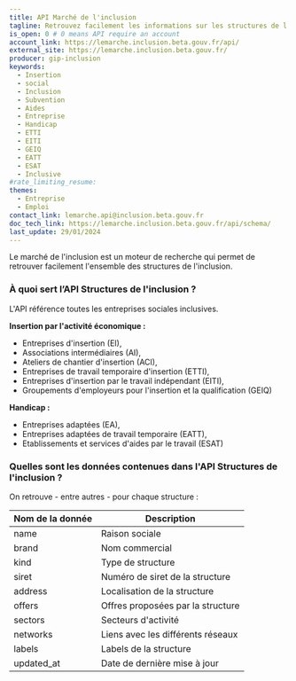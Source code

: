 ```yaml
---
title: API Marché de l'inclusion
tagline: Retrouvez facilement les informations sur les structures de l'inclusion
is_open: 0 # 0 means API require an account
account_link: https://lemarche.inclusion.beta.gouv.fr/api/
external_site: https://lemarche.inclusion.beta.gouv.fr/
producer: gip-inclusion
keywords:
  - Insertion
  - social
  - Inclusion
  - Subvention
  - Aides
  - Entreprise
  - Handicap
  - ETTI
  - EITI
  - GEIQ
  - EATT
  - ESAT
  - Inclusive
#rate_limiting_resume: 
themes:
  - Entreprise
  - Emploi
contact_link: lemarche.api@inclusion.beta.gouv.fr
doc_tech_link: https://lemarche.inclusion.beta.gouv.fr/api/schema/
last_update: 29/01/2024
---
```


Le marché de l'inclusion est un moteur de recherche qui permet de retrouver facilement l'ensemble des structures de l'inclusion.

### À quoi sert l’API Structures de l'inclusion ?

L'API référence toutes les entreprises sociales inclusives.

**Insertion par l'activité économique :**

- Entreprises d'insertion (EI),
- Associations intermédiaires (AI),
- Ateliers de chantier d'insertion (ACI),
- Entreprises de travail temporaire d'insertion (ETTI),
- Entreprises d'insertion par le travail indépendant (EITI),
- Groupements d'employeurs pour l'insertion et la qualification (GEIQ)

**Handicap :**

- Entreprises adaptées (EA),
- Entreprises adaptées de travail temporaire (EATT),
- Etablissements et services d'aides par le travail (ESAT)

### Quelles sont les données contenues dans l'API Structures de l'inclusion ?

On retrouve - entre autres - pour chaque structure :

| Nom de la donnée      | Description                        |
| --------------------- | ---------------------------------- |
| name                  | Raison sociale                     |
| brand                 | Nom commercial                     |
| kind                  | Type de structure                  |
| siret                 | Numéro de siret de la structure    |
| address               | Localisation de la structure       |
| offers                | Offres proposées par la structure  |
| sectors               | Secteurs d'activité                |
| networks              | Liens avec les différents réseaux  |
| labels                | Labels de la structure             |
| updated_at            | Date de dernière mise à jour       |
